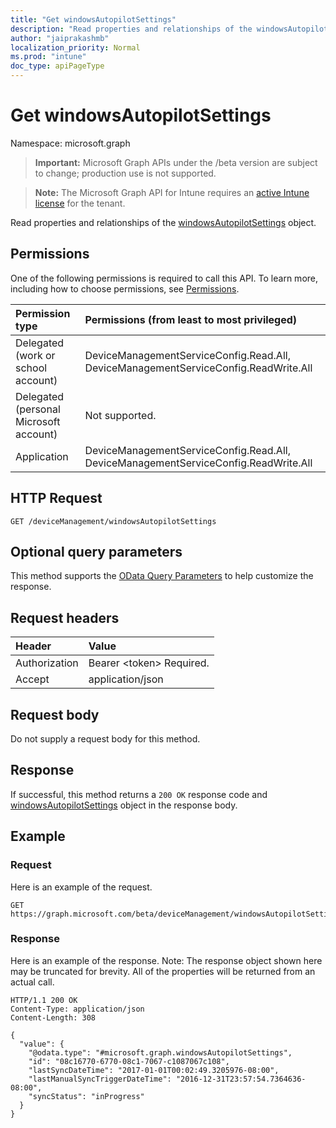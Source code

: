 ```yaml
---
title: "Get windowsAutopilotSettings"
description: "Read properties and relationships of the windowsAutopilotSettings object."
author: "jaiprakashmb"
localization_priority: Normal
ms.prod: "intune"
doc_type: apiPageType
---
```


# Get windowsAutopilotSettings

Namespace: microsoft.graph

> **Important:** Microsoft Graph APIs under the /beta version are subject to change; production use is not supported.

> **Note:** The Microsoft Graph API for Intune requires an [active Intune license](https://go.microsoft.com/fwlink/?linkid=839381) for the tenant.

Read properties and relationships of the [windowsAutopilotSettings](../resources/intune-enrollment-windowsautopilotsettings.md) object.

## Permissions
One of the following permissions is required to call this API. To learn more, including how to choose permissions, see [Permissions](/graph/permissions-reference).

|Permission type|Permissions (from least to most privileged)|
|:---|:---|
|Delegated (work or school account)|DeviceManagementServiceConfig.Read.All, DeviceManagementServiceConfig.ReadWrite.All|
|Delegated (personal Microsoft account)|Not supported.|
|Application|DeviceManagementServiceConfig.Read.All, DeviceManagementServiceConfig.ReadWrite.All|

## HTTP Request
<!-- {
  "blockType": "ignored"
}
-->
``` http
GET /deviceManagement/windowsAutopilotSettings
```

## Optional query parameters
This method supports the [OData Query Parameters](/graph/query-parameters) to help customize the response.

## Request headers
|Header|Value|
|:---|:---|
|Authorization|Bearer &lt;token&gt; Required.|
|Accept|application/json|

## Request body
Do not supply a request body for this method.

## Response
If successful, this method returns a `200 OK` response code and [windowsAutopilotSettings](../resources/intune-enrollment-windowsautopilotsettings.md) object in the response body.

## Example

### Request
Here is an example of the request.
``` http
GET https://graph.microsoft.com/beta/deviceManagement/windowsAutopilotSettings
```

### Response
Here is an example of the response. Note: The response object shown here may be truncated for brevity. All of the properties will be returned from an actual call.
``` http
HTTP/1.1 200 OK
Content-Type: application/json
Content-Length: 308

{
  "value": {
    "@odata.type": "#microsoft.graph.windowsAutopilotSettings",
    "id": "08c16770-6770-08c1-7067-c1087067c108",
    "lastSyncDateTime": "2017-01-01T00:02:49.3205976-08:00",
    "lastManualSyncTriggerDateTime": "2016-12-31T23:57:54.7364636-08:00",
    "syncStatus": "inProgress"
  }
}
```
